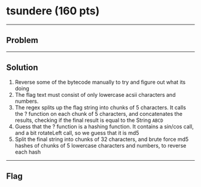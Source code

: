 # tsundere (160 pts)

---

## Problem

---

## Solution
1) Reverse some of the bytecode manually to try and figure out what its doing
2) The flag text must consist of only lowercase acsii characters and numbers.
3) The regex splits up the flag string into chunks of 5 characters. It calls the ? function on each chunk of 5 characters, and concatenates the results, checking if the final result is equal to the String `ABCD`
4) Guess that the ? function is a hashing function. It contains a sin/cos call, and a bit rotateLeft call, so we guess that it is md5
5) Split the final string into chunks of 32 characters, and brute force md5 hashes of chunks of 5 lowercase characters and numbers, to reverse each hash

---

## Flag